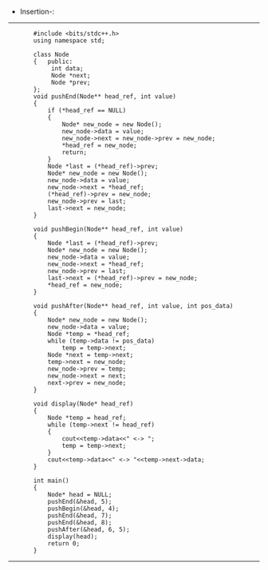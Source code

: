 * Insertion-: 
---
	       #include <bits/stdc++.h>
	       using namespace std;
	       	       
	       class Node
	       {   public:
	            int data;
	            Node *next;
	            Node *prev;
	       };
	       void pushEnd(Node** head_ref, int value)
	       {
	           if (*head_ref == NULL)
	           {
	               Node* new_node = new Node();
	               new_node->data = value;
	               new_node->next = new_node->prev = new_node;
	               *head_ref = new_node;
	               return;
	           }
	           Node *last = (*head_ref)->prev;
	           Node* new_node = new Node();
	           new_node->data = value;
	           new_node->next = *head_ref;
	           (*head_ref)->prev = new_node;
	           new_node->prev = last;
	           last->next = new_node;
	       }
	       
	       void pushBegin(Node** head_ref, int value)
	       {
	           Node *last = (*head_ref)->prev;
	           Node* new_node = new Node();
	           new_node->data = value;
	           new_node->next = *head_ref;
	           new_node->prev = last;
	           last->next = (*head_ref)->prev = new_node;
	           *head_ref = new_node;
	       }
	       
	       void pushAfter(Node** head_ref, int value, int pos_data)
	       {
	           Node* new_node = new Node();
	           new_node->data = value;
	           Node *temp = *head_ref;
	           while (temp->data != pos_data)
	               temp = temp->next;
	           Node *next = temp->next;
	           temp->next = new_node;
	           new_node->prev = temp;
	           new_node->next = next;
	           next->prev = new_node;
	       }
	        
	       void display(Node* head_ref)
	       {
	           Node *temp = head_ref;
	           while (temp->next != head_ref)
	           {
	               cout<<temp->data<<" <-> ";
	               temp = temp->next;
	           }
	           cout<<temp->data<<" <-> "<<temp->next->data;
	       }
	       
	       int main()
	       {
	           Node* head = NULL;
	           pushEnd(&head, 5);
	           pushBegin(&head, 4);
	           pushEnd(&head, 7);
	           pushEnd(&head, 8);
	           pushAfter(&head, 6, 5);
	           display(head);
	           return 0;
	       }
---

